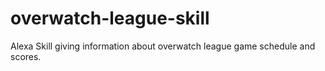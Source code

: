 # overwatch-league-skill
Alexa Skill giving information about overwatch league game schedule and scores.
